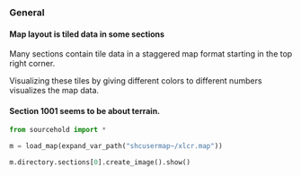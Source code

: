 
### General

#### Map layout is tiled data in some sections
Many sections contain tile data in a staggered map format starting in the top right corner.

Visualizing these tiles by giving different colors to different numbers visualizes the map data.

#### Section 1001 seems to be about terrain.
```python
from sourcehold import *

m = load_map(expand_var_path("shcusermap~/xlcr.map"))

m.directory.sections[0].create_image().show()
```

